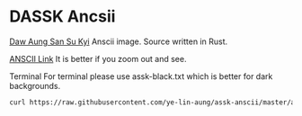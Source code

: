 # DASSK Ancsii

[Daw Aung San Su Kyi](https://en.wikipedia.org/wiki/Aung_San_Suu_Kyi) Anscii image. Source written in Rust. 

[ANSCII Link](https://raw.githubusercontent.com/ye-lin-aung/assk-anscii/master/assk.txt)
It is better if you zoom out and see.

Terminal 
For terminal please use assk-black.txt which is better for dark backgrounds. 
```bash 
curl https://raw.githubusercontent.com/ye-lin-aung/assk-anscii/master/assk-black.txt
````
